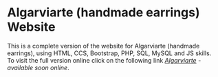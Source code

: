 # Algarviarte (handmade earrings) Website
This is a complete version of the website for Algarviarte (handmade earrings), using HTML, CCS, Bootstrap, PHP, SQL, MySQL and JS skills.\
To visit the full version online click on the following link *[Algarviarte](XXXXXXXXX) - available soon online*.
